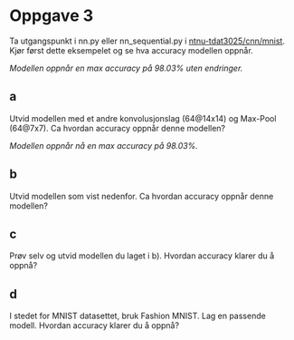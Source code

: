 # Oppgave 3
Ta utgangspunkt i nn.py eller nn_sequential.py i
[ntnu-tdat3025/cnn/mnist](ntnu-tdat3025/cnn/mnist). Kjør først dette eksempelet og se hva
accuracy modellen oppnår.

*Modellen oppnår en max accuracy på 98.03% uten endringer.*

## a
Utvid modellen med et andre konvolusjonslag (64@14x14) og Max-Pool (64@7x7). Ca hvordan accuracy oppnår
denne modellen?

*Modellen oppnår nå en max accuracy på 98.03%.*

## b
Utvid modellen som vist nedenfor. Ca hvordan accuracy oppnår
denne modellen?

## c 
Prøv selv og utvid modellen du laget i b). Hvordan accuracy klarer
du å oppnå?

## d
I stedet for MNIST datasettet, bruk Fashion MNIST. Lag en
passende modell. Hvordan accuracy klarer du å oppnå?